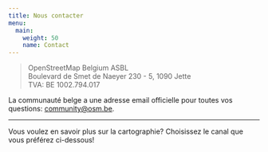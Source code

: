 ```yaml
---
title: Nous contacter
menu:
  main:
    weight: 50
    name: Contact
---
```


> OpenStreetMap Belgium ASBL  
> Boulevard de Smet de Naeyer 230 - 5, 1090 Jette  
> TVA: BE 1002.794.017

La communauté belge a une adresse email officielle pour toutes vos questions: community@osm.be.

---

Vous voulez en savoir plus sur la cartographie? Choisissez le canal que vous préférez ci-dessous! 